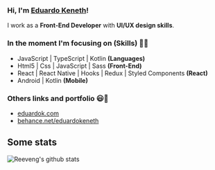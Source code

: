 ### Hi, I'm [Eduardo Keneth](https://www.eduardok.com)!

I work as a **Front-End Developer** with **UI/UX design skills**.

### In the moment I'm focusing on (Skills) 👨‍💻
  - JavaScript | TypeScript | Kotlin   **(Languages)**
  - Html5 | Css | JavaScript | Sass   **(Front-End)**
  - React | React Native | Hooks | Redux | Styled Components   **(React)**
  - Android | Kotlin    **(Mobile)**

### Others links and portfolio 😃🧾
<!-- BLOG-POST-LIST:START -->
- [eduardok.com](https://eduardok.web.app)
- [behance.net/eduardokeneth](https://www.behance.net/eduardokeneth)

<h2>Some stats</h2>

![Reeveng's github stats](https://github-readme-stats.vercel.app/api?username=eduardokeneth&show_icons=true&title_color=fff&icon_color=79ff97&text_color=9f9f9f&bg_color=151515)
